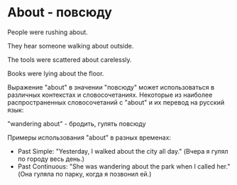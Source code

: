 # About - повсюду

People were rushing about.

They hear someone walking about outside.

The tools were scattered about carelessly.

Books were lying about the floor.

Выражение "about" в значении "повсюду" может использоваться в различных контекстах и словосочетаниях. Некоторые из наиболее распространенных словосочетаний с "about" и их перевод на русский язык:

"wandering about" - бродить, гулять повсюду

Примеры использования "about" в разных временах:

- Past Simple: "Yesterday, I walked about the city all day." (Вчера я гулял по городу весь день.)
- Past Continuous: "She was wandering about the park when I called her." (Она гуляла по парку, когда я позвонил ей.)